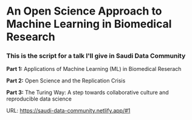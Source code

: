 # An Open Science Approach to Machine Learning in Biomedical Research

### This is the script for a talk I'll give in Saudi Data Community

**Part 1:** Applications of Machine Learning (ML) in Biomedical Reserach

**Part 2:** Open Science and the Replication Crisis

**Part 3:** The Turing Way: A step towards collaborative culture and reproducible data science

URL: https://saudi-data-community.netlify.app/#1

